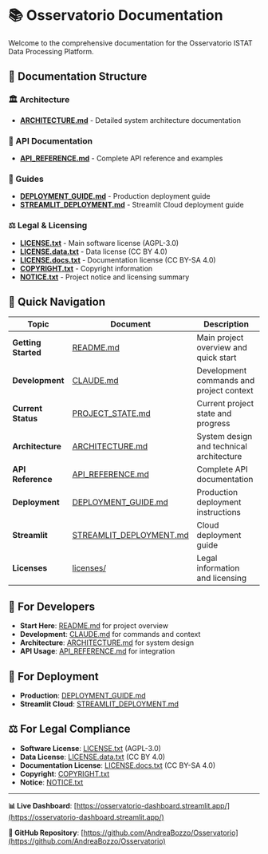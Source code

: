 # 📚 Osservatorio Documentation

Welcome to the comprehensive documentation for the Osservatorio ISTAT Data Processing Platform.

## 📖 Documentation Structure

### 🏛️ Architecture
- **[ARCHITECTURE.md](ARCHITECTURE.md)** - Detailed system architecture documentation

### 🔧 API Documentation
- **[API_REFERENCE.md](api/API_REFERENCE.md)** - Complete API reference and examples

### 📖 Guides
- **[DEPLOYMENT_GUIDE.md](guides/DEPLOYMENT_GUIDE.md)** - Production deployment guide
- **[STREAMLIT_DEPLOYMENT.md](guides/STREAMLIT_DEPLOYMENT.md)** - Streamlit Cloud deployment guide

### ⚖️ Legal & Licensing
- **[LICENSE.txt](licenses/LICENSE.txt)** - Main software license (AGPL-3.0)
- **[LICENSE.data.txt](licenses/LICENSE.data.txt)** - Data license (CC BY 4.0)
- **[LICENSE.docs.txt](licenses/LICENSE.docs.txt)** - Documentation license (CC BY-SA 4.0)
- **[COPYRIGHT.txt](licenses/COPYRIGHT.txt)** - Copyright information
- **[NOTICE.txt](licenses/NOTICE.txt)** - Project notice and licensing summary

## 🚀 Quick Navigation

| Topic | Document | Description |
|-------|----------|-------------|
| **Getting Started** | [README.md](../README.md) | Main project overview and quick start |
| **Development** | [CLAUDE.md](../CLAUDE.md) | Development commands and project context |
| **Current Status** | [PROJECT_STATE.md](../PROJECT_STATE.md) | Current project state and progress |
| **Architecture** | [ARCHITECTURE.md](ARCHITECTURE.md) | System design and technical architecture |
| **API Reference** | [API_REFERENCE.md](api/API_REFERENCE.md) | Complete API documentation |
| **Deployment** | [DEPLOYMENT_GUIDE.md](guides/DEPLOYMENT_GUIDE.md) | Production deployment instructions |
| **Streamlit** | [STREAMLIT_DEPLOYMENT.md](guides/STREAMLIT_DEPLOYMENT.md) | Cloud deployment guide |
| **Licenses** | [licenses/](licenses/) | Legal information and licensing |

## 🎯 For Developers

- **Start Here**: [README.md](../README.md) for project overview
- **Development**: [CLAUDE.md](../CLAUDE.md) for commands and context
- **Architecture**: [ARCHITECTURE.md](ARCHITECTURE.md) for system design
- **API Usage**: [API_REFERENCE.md](api/API_REFERENCE.md) for integration

## 🚀 For Deployment

- **Production**: [DEPLOYMENT_GUIDE.md](guides/DEPLOYMENT_GUIDE.md)
- **Streamlit Cloud**: [STREAMLIT_DEPLOYMENT.md](guides/STREAMLIT_DEPLOYMENT.md)

## ⚖️ For Legal Compliance

- **Software License**: [LICENSE.txt](licenses/LICENSE.txt) (AGPL-3.0)
- **Data License**: [LICENSE.data.txt](licenses/LICENSE.data.txt) (CC BY 4.0)
- **Documentation License**: [LICENSE.docs.txt](licenses/LICENSE.docs.txt) (CC BY-SA 4.0)
- **Copyright**: [COPYRIGHT.txt](licenses/COPYRIGHT.txt)
- **Notice**: [NOTICE.txt](licenses/NOTICE.txt)

---

**📊 Live Dashboard**: [https://osservatorio-dashboard.streamlit.app/](https://osservatorio-dashboard.streamlit.app/)

**🔗 GitHub Repository**: [https://github.com/AndreaBozzo/Osservatorio](https://github.com/AndreaBozzo/Osservatorio)
